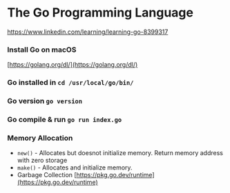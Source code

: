 # The Go Programming Language
https://www.linkedin.com/learning/learning-go-8399317

### Install Go on macOS
[https://golang.org/dl/](https://golang.org/dl/)

### Go installed in `cd /usr/local/go/bin/`
### Go version `go version`
### Go compile & run `go run index.go`
### Memory Allocation
* `new()` - Allocates but doesnot initialize memory. Return memory address with zero storage
* `make()` - Allocates and initialize memory.
* Garbage Collection [https://pkg.go.dev/runtime](https://pkg.go.dev/runtime)
